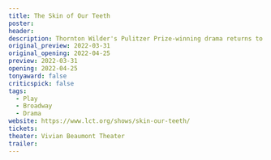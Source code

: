 ```yaml
---
title: The Skin of Our Teeth 
poster: 
header: 
description: Thornton Wilder's Pulitzer Prize-winning drama returns to Broadway.
original_preview: 2022-03-31
original_opening: 2022-04-25
preview: 2022-03-31
opening: 2022-04-25
tonyaward: false
criticspick: false
tags: 
  - Play
  - Broadway
  - Drama
website: https://www.lct.org/shows/skin-our-teeth/
tickets:
theater: Vivian Beaumont Theater
trailer: 
---
```


